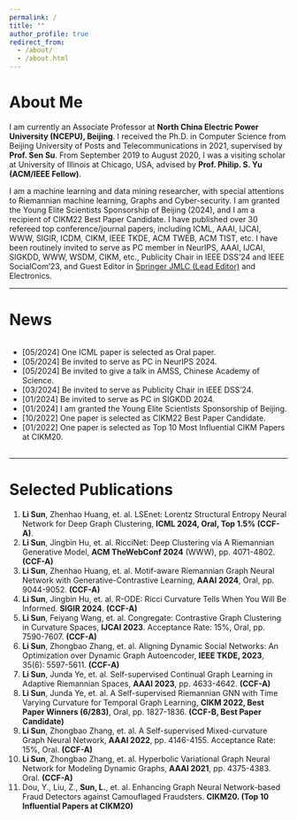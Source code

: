 ```yaml
---
permalink: /
title: ""
author_profile: true
redirect_from: 
  - /about/
  - /about.html
---
```


# About Me
I am currently an Associate Professor at **North China Electric Power University (NCEPU), Beijing**. I received the Ph.D. in Computer Science from Beijing University of Posts and Telecommunications in 2021, supervised by **Prof. Sen Su**. From September 2019 to August 2020, I was a visiting scholar at University of Illinois at Chicago, USA, advised by **Prof. Philip. S. Yu (ACM/IEEE Fellow)**. 

I am a machine learning and data mining researcher, with special attentions to Riemannian machine learning, Graphs and Cyber-security. I am granted the Young Elite Scientists Sponsorship of Beijing (2024), and I am a recipient of CIKM22 Best Paper Candidate. I have published over 30 refereed top conference/journal papers, including ICML, AAAI, IJCAI, WWW, SIGIR, ICDM, CIKM, IEEE TKDE, ACM TWEB, ACM TIST, etc. I have been routinely invited to serve as PC member in NeurIPS, AAAI, IJCAI, SIGKDD, WWW, WSDM, CIKM, etc., Publicity Chair in IEEE DSS’24 and IEEE SocialCom’23, and Guest Editor in [Springer JMLC (Lead Editor)](https://link.springer.com/journal/13042/updates/26337314) and Electronics. 

---
# News
<div style="height: 200px; overflow-y: auto;">
<ul>
<li>[05/2024] One ICML paper is selected as Oral paper.</li>
<li>[05/2024] Be invited to serve as PC in NeurIPS 2024.</li>
<li>[05/2024] Be invited to give a talk in AMSS, Chinese Academy of Science.</li>
<li>[03/2024] Be invited to serve as Publicity Chair in IEEE DSS’24.</li>
<li>[01/2024] Be invited to serve as PC in SIGKDD 2024.</li>
<li>[01/2024] I am granted the Young Elite Scientists Sponsorship of Beijing.</li>
<li>[10/2022] One paper is selected as CIKM22 Best Paper Candidate.</li>
<li>[01/2022] One paper is selected as Top 10 Most Influential CIKM Papers at CIKM20.</li>
</ul>
</div>

---
# Selected Publications
1.	**Li Sun**, Zhenhao Huang, et. al. LSEnet: Lorentz Structural Entropy Neural Network for Deep Graph Clustering, **ICML 2024, Oral, Top 1.5% (CCF-A)**.
2.	**Li Sun**, Jingbin Hu, et. al. RicciNet: Deep Clustering via A Riemannian Generative Model, **ACM TheWebConf 2024** (WWW), pp. 4071-4802. **(CCF-A)**
3.	**Li Sun**, Zhenhao Huang, et. al. Motif-aware Riemannian Graph Neural Network with Generative-Contrastive Learning, **AAAI 2024**, Oral, pp. 9044-9052. **(CCF-A)**
4.	**Li Sun**, Jingbin Hu, et. al. R-ODE: Ricci Curvature Tells When You Will Be Informed. **SIGIR 2024**. **(CCF-A)**
5.	**Li Sun**, Feiyang Wang, et. al. Congregate: Contrastive Graph Clustering in Curvature Spaces, **IJCAI 2023**. Acceptance Rate: 15%, Oral, pp. 7590-7607. **(CCF-A)**
6.	**Li Sun**, Zhongbao Zhang, et. al. Aligning Dynamic Social Networks: An Optimization over Dynamic Graph Autoencoder, **IEEE TKDE, 2023**, 35(6): 5597-5611. **(CCF-A)**
7.	**Li Sun**, Junda Ye, et. al. Self-supervised Continual Graph Learning in Adaptive Riemannian Spaces, **AAAI 2023**, pp. 4633-4642. **(CCF-A)**
8.	**Li Sun**, Junda Ye, et. al. A Self-supervised Riemannian GNN with Time Varying Curvature for Temporal Graph Learning, **CIKM 2022, Best Paper Winners (6/283)**, Oral, pp. 1827-1836. **(CCF-B, Best Paper Candidate)**
9.	**Li Sun**, Zhongbao Zhang, et. al. A Self-supervised Mixed-curvature Graph Neural Network, **AAAI 2022**, pp. 4146-4155. Acceptance Rate: 15%, Oral. **(CCF-A)**
10. **Li Sun**, Zhongbao Zhang, et. al. Hyperbolic Variational Graph Neural Network for Modeling Dynamic Graphs, **AAAI 2021**, pp. 4375-4383. Oral. **(CCF-A)**
11. Dou, Y., Liu, Z., **Sun, L.**, et. al. Enhancing Graph Neural Network-based Fraud Detectors against Camouflaged Fraudsters. **CIKM20. (Top 10 Influential Papers at CIKM20)**





